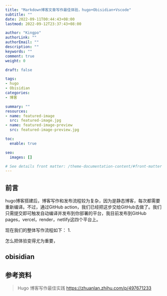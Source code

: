 ```yaml
---
title: "Markdown博客文章写作最佳体验，hugo+Obisidian+Vscode"
subtitle: ""
date: 2022-09-11T00:44:43+08:00
lastmod: 2022-09-12T23:37:43+08:00

author: "Kingpo"
authorLink: ""
authorEmail: ""
description: ""
keywords: ""
comment: true
weight: 0

draft: false

tags:
- hugo
- Obisidian
categories:
- 博客

summary: ""
resources:
- name: featured-image
  src: featured-image.jpg
- name: featured-image-preview
  src: featured-image-preview.jpg

toc:
  enable: true

seo:
  images: []

# See details front matter: /theme-documentation-content/#front-matter
---
```


<!--more-->

## 前言

hugo博客搭建后，博客写作和发布流程较为复杂，因为是静态博客，每次都需要重新编译。不过，通过GitHub action，我们已经把这步交给GitHub去做了。我们只需提交即可触发自动编译并发布到你部署的平台，我目前发布到GitHub pages，vercel，render，netlify这四个平台上。

现在我们的整体写作流程如下：
1. 


怎么把体验变得尤为重要，



## obisidian

## 参考资料

> Hugo 博客写作最佳实践  https://zhuanlan.zhihu.com/p/497671233
